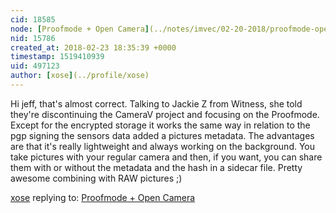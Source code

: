 ```yaml
---
cid: 18585
node: [Proofmode + Open Camera](../notes/imvec/02-20-2018/proofmode-open-camera)
nid: 15786
created_at: 2018-02-23 18:35:39 +0000
timestamp: 1519410939
uid: 497123
author: [xose](../profile/xose)
---
```


Hi jeff, that's almost correct. Talking to Jackie Z from Witness, she told they're discontinuing the CameraV project and focusing on the Proofmode. Except for the encrypted storage it works the same way in relation to the pgp signing the sensors data added a pictures metadata. The advantages are that it's really lightweight and always working on the background. You take pictures with your regular camera and then, if you want, you can share them with or without the metadata and the hash in a sidecar file. Pretty awesome combining with RAW pictures ;)

[xose](../profile/xose) replying to: [Proofmode + Open Camera](../notes/imvec/02-20-2018/proofmode-open-camera)

